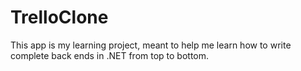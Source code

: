# TrelloClone

This app is my learning project, meant to help me learn how to write complete back ends in .NET from top to bottom. 